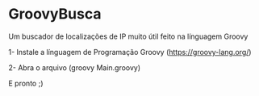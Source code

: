 # GroovyBusca
Um buscador de localizações de IP muito útil feito na línguagem Groovy

1- Instale a línguagem de Programação Groovy (https://groovy-lang.org/)

2- Abra o arquivo (groovy Main.groovy)

E pronto ;)

